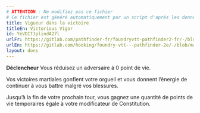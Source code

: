 ```yaml
---
# ATTENTION : Ne modifiez pas ce fichier
# Ce fichier est généré automatiquement par un script d'après les données du module Foundry VTT officiel et de sa traduction
title: Vigueur dans la victoire
titleEn: Victorious Vigor
id: YeVDITJplindA27l
urlFr: https://gitlab.com/pathfinder-fr/foundryvtt-pathfinder2-fr/-/blob/master/data/feats/YeVDITJplindA27l.htm
urlEn: https://gitlab.com/hooking/foundry-vtt---pathfinder-2e/-/blob/master/packs/data/feats.db/victorious-vigor.json
layout: dons
---
```

**Déclencheur** Vous réduisez un adversaire à 0 point de vie.

Vos victoires martiales gonflent votre orgueil et vous donnent l’énergie de continuer à vous battre malgré vos blessures.

Jusqu’à la fin de votre prochain tour, vous gagnez une quantité de points de vie temporaires égale à votre modificateur de Constitution.
